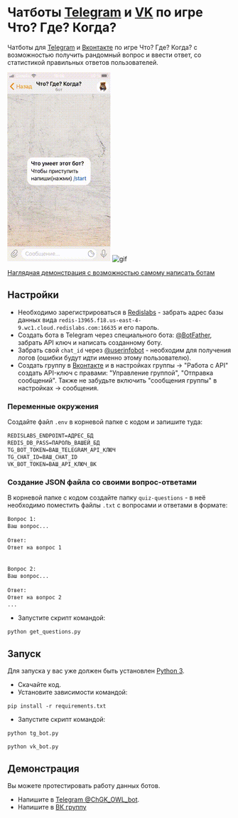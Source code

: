 # Чатботы [Telegram](https://telegram.org/) и [VK](https://vk.com/) по игре Что? Где? Когда?

Чатботы для [Telegram](https://telegram.org/) и [Вконтакте](https://vk.com/) по 
игре Что? Где? Когда? с возможностью получить рандомный вопрос и ввести ответ, 
со статистикой правильных ответов пользователей.

![gif](media/IMG_6813.gif) ![gif](media/IMG_6816.gif)

[Наглядная демонстрация с возможностью самому написать ботам](#демонстрация)

## Настройки

* Необходимо зарегистрироваться в [Redislabs](https://redislabs.com/) - забрать 
  адрес базы данных вида `redis-13965.f18.us-east-4-9.wc1.cloud.redislabs.com:16635` и его пароль.
* Создать бота в Telegram через специального бота:
[@BotFather](https://telegram.me/BotFather), забрать API ключ и написать 
созданному боту.
* Забрать свой `chat_id` через [@userinfobot](https://telegram.me/userinfobot) - 
  необходим для получения логов (ошибки будут идти именно этому пользователю).
* Создать группу в [Вконтакте](https://vk.com/groups?tab=admin) и в настройках 
  группы -> "Работа с API" создать API-ключ с правами: "Управление группой", 
  "Отправка сообщений". Также не забудьте включить "сообщения группы" в настройках 
  -> сообщения.

### Переменные окружения

Создайте файл `.env` в корневой папке с кодом и запишите туда:
```
REDISLABS_ENDPOINT=АДРЕС_БД
REDIS_DB_PASS=ПАРОЛЬ_ВАШЕЙ_БД
TG_BOT_TOKEN=ВАШ_TELEGRAM_API_КЛЮЧ
TG_CHAT_ID=ВАШ_CHAT_ID
VK_BOT_TOKEN=ВАШ_API_КЛЮЧ_ВК
```

### Создание JSON файла со своими вопрос-ответами

В корневой папке с кодом создайте папку `quiz-questions` - в неё необходимо 
поместить файлы `.txt` с вопросами и ответами в формате:
```
Вопрос 1:
Ваш вопрос...

Ответ:
Ответ на вопрос 1


Вопрос 2:
Ваш вопрос...

Ответ:
Ответ на вопрос 2
...
```
- Запустите скрипт командой:
```
python get_questions.py
```


## Запуск

Для запуска у вас уже должен быть установлен [Python 3](https://www.python.org/downloads/release/python-379/).

- Скачайте код.
- Установите зависимости командой:
```
pip install -r requirements.txt
```
- Запустите скрипт командой: 
```
python tg_bot.py
```
```
python vk_bot.py
```


## Демонстрация

Вы можете протестировать работу данных ботов.

* Напишите в [Telegram @ChGK_OWL_bot](https://telegram.me/ChGK_OWL_bot).
* Напишите в [ВК группу](https://vk.com/im?sel=-205702477)
